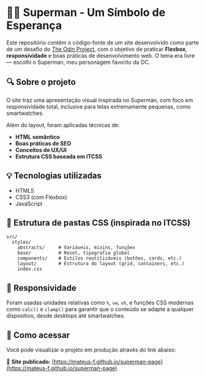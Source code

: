 # 🦸‍♂️ Superman - Um Símbolo de Esperança

Este repositório contém o código-fonte de um site desenvolvido como parte de um desafio do [The Odin Project](https://www.theodinproject.com), com o objetivo de praticar **Flexbox**, **responsividade** e boas práticas de desenvolvimento web. O tema era livre — escolhi o Superman, meu personagem favorito da DC.

## 🔍 Sobre o projeto
O site traz uma apresentação visual inspirada no Superman, com foco em responsividade total, inclusive para telas extremamente pequenas, como smartwatches.

Além do layout, foram aplicadas técnicas de:
- **HTML semântico**
- **Boas práticas de SEO**
- **Conceitos de UX/UI**
- **Estrutura CSS baseada em ITCSS**

## 💡 Tecnologias utilizadas
- HTML5
- CSS3 (com Flexbox)
- JavaScript

## 📁 Estrutura de pastas CSS (inspirada no ITCSS)
```
src/
  styles/
    abstracts/     # Variáveis, mixins, funções
    base/          # Reset, tipografia global
    components/    # Estilos reutilizáveis (botões, cards, etc.)
    layout/        # Estrutura do layout (grid, containers, etc.)
    index.css
```

## 📱 Responsividade
Foram usadas unidades relativas como `%`, `vw`, `vh`, e funções CSS modernas como `calc()` e `clamp()` para garantir que o conteúdo se adapte a qualquer dispositivo, desde desktops até smartwatches.

## 🚀 Como acessar
Você pode visualizar o projeto em produção através do link abaixo:

🔗 **Site publicado:** [https://mateus-f.github.io/superman-page](https://mateus-f.github.io/superman-page)
